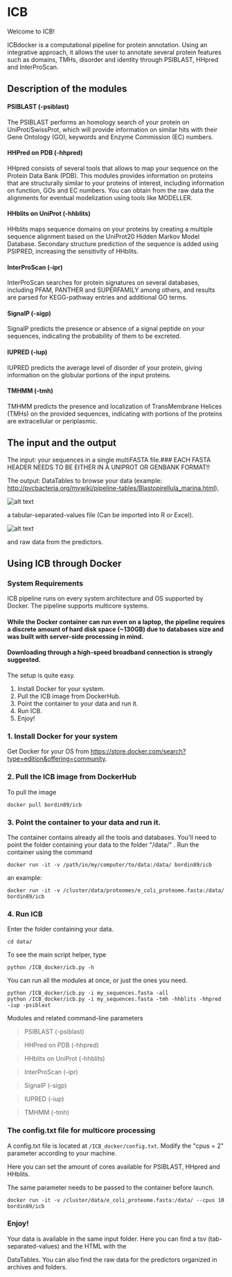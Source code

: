 # ICB

Welcome to ICB!

ICBdocker is a computational pipeline for protein annotation. Using an integrative approach, it allows the user to annotate several protein features such as domains, TMHs, disorder and identity through PSIBLAST, HHpred and InterProScan.

## Description of the modules

#### PSIBLAST (-psiblast)

The PSIBLAST performs an homology search of your protein on UniProt/SwissProt, which will provide information on similar hits with their Gene Ontology (GO), keywords and Enzyme Commission (EC) numbers. 

#### HHPred on PDB (-hhpred)

HHpred consists of several tools that allows to map your sequence on the Protein Data Bank (PDB). This modules provides information on proteins that are structurally similar to your proteins of interest, including information on function, GOs and EC numbers. You can obtain from the raw data the alignments for eventual modelization using tools like MODELLER.

#### HHblits on UniProt (-hhblits)

HHblits maps sequence domains on your proteins by creating a multiple sequence alignment based on the UniProt20 Hidden Markov Model Database. Secondary structure prediction of the sequence is added using PSIPRED, increasing the sensitivity of HHblits.

#### InterProScan (-ipr)

InterProScan searches for protein signatures on several databases, including PFAM, PANTHER and SUPERFAMILY among others, and results are parsed for KEGG-pathway entries and additional GO terms. 

#### SignalP (-sigp)

SignalP predicts the presence or absence of a signal peptide on your sequences, indicating the probability of them to be excreted. 

#### IUPRED (-iup)

IUPRED predicts the average level of disorder of your protein, giving information on the globular portions of the input proteins.

#### TMHMM (-tmh)

TMHMM predicts the presence and localization of TransMembrane Helices (TMHs) on the provided sequences, indicating with portions of the proteins are extracellular or periplasmic.


## The input and the output

The input: your sequences in a single multiFASTA file.### EACH FASTA HEADER NEEDS TO BE EITHER IN A UNIPROT OR GENBANK FORMAT!!

The output: DataTables to browse your data (example: http://pvcbacteria.org/mywiki/pipeline-tables/Blastopirellula_marina.html), 

![alt text](http://pvcbacteria.org/bay042f4.png)

a tabular-separated-values file (Can be imported into R or Excel).

![alt text](http://pvcbacteria.org/bay_tsv.png)

and raw data from the predictors.





## Using ICB through Docker

### System Requirements

ICB pipeline runs on every system architecture and OS supported by Docker. 
The pipeline supports multicore systems. 
#### While the Docker container can run even on a laptop, the pipeline requires a discrete amount of hard disk space (~130GB) due to databases size and was built with server-side processing in mind.
#### Downloading through a high-speed broadband connection is strongly suggested.

The setup is quite easy.

1. Install Docker for your system.
2. Pull the ICB image from DockerHub.
3. Point the container to your data and run it.
4. Run ICB.
5. Enjoy!

### 1. Install Docker for your system 

Get Docker for your OS from https://store.docker.com/search?type=edition&offering=community.

### 2. Pull the ICB image from DockerHub

To pull the image

```
docker pull bordin89/icb
```
### 3. Point the container to your data and run it.

The container contains already all the tools and databases. You'll need to point the folder containing your data to the folder "/data/" . Run the container using the command

```
docker run -it -v /path/in/my/computer/to/data:/data/ bordin89/icb
```
an example:
```
docker run -it -v /cluster/data/proteomes/e_coli_proteome.fasta:/data/ bordin89/icb
```

### 4. Run ICB

Enter the folder containing your data.

```
cd data/
```
To see the main script helper, type

```
python /ICB_docker/icb.py -h
```

You can run all the modules at once, or just the ones you need.

```
python /ICB_docker/icb.py -i my_sequences.fasta -all
python /ICB_docker/icb.py -i my_sequences.fasta -tmh -hhblits -hhpred -iup -psiblast
```

Modules and related command-line parameters

>PSIBLAST (-psiblast)

>HHPred on PDB (-hhpred)

>HHblits on UniProt (-hhblits)

>InterProScan (-ipr)

>SignalP (-sigp)

>IUPRED (-iup)

>TMHMM (-tmh)

### The config.txt file for multicore processing

A config.txt file is located at ``` /ICB_docker/config.txt ```. Modify the "cpus = 2" parameter according to your machine.

Here you can set the amount of cores available for PSIBLAST, HHpred and HHblits. 

The same parameter needs to be passed to the container before launch.
```
docker run -it -v /cluster/data/e_coli_proteome.fasta:/data/ --cpus 10 bordin89/icb
```

### Enjoy!

Your data is available in the same input folder. Here you can find a tsv (tab-separated-values) and the HTML with the 

DataTables. You can also find the raw data for the predictors organized in archives and folders.
